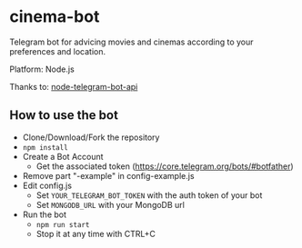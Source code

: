 # cinema-bot
Telegram bot for advicing movies and cinemas according to your preferences and location.

Platform: Node.js 

Thanks to: [node-telegram-bot-api](https://github.com/yagop/node-telegram-bot-api) 

## How to use the bot

* Clone/Download/Fork the repository
* ```npm install```
* Create a Bot Account 
    * Get the associated token (https://core.telegram.org/bots/#botfather)
* Remove part "-example" in config-example.js
* Edit config.js
    * Set ```YOUR_TELEGRAM_BOT_TOKEN``` with the auth token of your bot
    * Set ```MONGODB_URL``` with your MongoDB url
* Run the bot
    * ```npm run start``` 
    * Stop it at any time with CTRL+C
